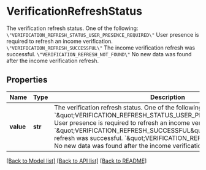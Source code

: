 # VerificationRefreshStatus

The verification refresh status. One of the following:  `\"VERIFICATION_REFRESH_STATUS_USER_PRESENCE_REQUIRED\"` User presence is required to refresh an income verification. `\"VERIFICATION_REFRESH_SUCCESSFUL\"` The income verification refresh was successful. `\"VERIFICATION_REFRESH_NOT_FOUND\"` No new data was found after the income verification refresh.

## Properties
Name | Type | Description | Notes
------------ | ------------- | ------------- | -------------
**value** | **str** | The verification refresh status. One of the following:  &#x60;\&quot;VERIFICATION_REFRESH_STATUS_USER_PRESENCE_REQUIRED\&quot;&#x60; User presence is required to refresh an income verification. &#x60;\&quot;VERIFICATION_REFRESH_SUCCESSFUL\&quot;&#x60; The income verification refresh was successful. &#x60;\&quot;VERIFICATION_REFRESH_NOT_FOUND\&quot;&#x60; No new data was found after the income verification refresh. |  must be one of ["VERIFICATION_REFRESH_STATUS_USER_PRESENCE_REQUIRED", "VERIFICATION_REFRESH_SUCCESSFUL", "VERIFICATION_REFRESH_NOT_FOUND", ]

[[Back to Model list]](../README.md#documentation-for-models) [[Back to API list]](../README.md#documentation-for-api-endpoints) [[Back to README]](../README.md)


